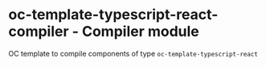 # oc-template-typescript-react-compiler - Compiler module

OC template to compile components of type `oc-template-typescript-react`